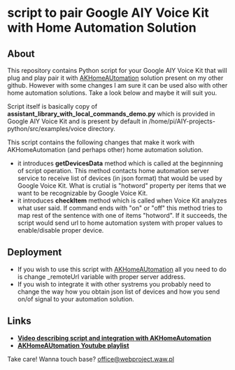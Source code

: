 # script to pair Google AIY Voice Kit with Home Automation Solution

## About

This repository contains Python script for your Google AIY Voice Kit that will plug and play pair it with <a href="https://github.com/Sznapsollo/AKHomeAutomation" target="_blank">AKHomeAUtomation</a> solution present on my other github. However with some changes I am sure it can be used also with other home automation solutions. Take a look below and maybe it will suit you.

Script itself is basically copy of **assistant_library_with_local_commands_demo.py** which is provided in Google AIY Voice Kit and is present by default in /home/pi/AIY-projects-python/src/examples/voice directory.

This script contains the following changes that make it work with AKHomeAutomation (and perhaps other) home automation solution.

- it introduces **getDevicesData** method which is called at the beginnning of script operation. This method contacts home automation server service to receive list of devices (in json format) that would be used by Google Voice Kit. What is crutial is "hotword" property per items that we want to be recognizable by Google Voice Kit.
- it introduces **checkItem** method which is called when Voice Kit analyzes what user said. If command ends with "on" or "off" this method tries to map rest of the sentence with one of items "hotword". If it succeeds, the script would send url to home automation system with proper values to enable/disable proper device.

## Deployment

- If you wish to use this script with <a href="https://github.com/Sznapsollo/AKHomeAutomation" target="_blank">AKHomeAUtomation</a> all you need to do is change _remoteUrl variable with proper server address.
- If you wish to integrate it with other systrems you probably need to change the way how you obtain json list of devices and how you send on/of signal to your automation solution.

## Links

- **<a href="https://youtu.be/AVA4Yp3h82Q" target="_blank">Video describing script and integration with AKHomeAutomation</a>**
- **<a href="https://www.youtube.com/watch?v=C19ARWDYR3c&list=PLjd2MVjW6mhFygrvXyVcdNoq6pHK8MdUW" target="_blank">AKHomeAUtomation Youtube playlist</a>**

Take care!
Wanna touch base? office@webproject.waw.pl
